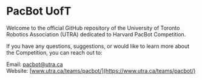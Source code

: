 # PacBot UofT

Welcome to the official GitHub repository of the University of Toronto Robotics Association (UTRA) dedicated to Harvard PacBot Competition.

If you have any questions, suggestions, or would like to learn more about the Competition, you can reach out to:

Email: pacbot@utra.ca <br>
Website: [www.utra.ca/teams/pacbot/](https://www.utra.ca/teams/pacbot/)
 
